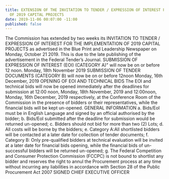 ```yaml
---
title: EXTENSION OF THE INVITATION TO TENDER / EXPRESSION OF INTEREST FOR THE IMPLEMENTATION
  OF 2019 CAPITAL PROJECTS
date: 2019-11-06 00:07:00 -11:00
published: false
---
```


The Commission has extended by two weeks its INVITATION TO TENDER / EXPRESSION OF INTEREST FOR THE IMPLEMENTATION OF 2019 CAPITAL PROJECTS as advertised in the Blue Print and Leadership Newspaper on Monday, October 21 2019. 
This is due to the late publishing of the advertisement in the Federal Tender’s Journal.
 SUBMISSION OF EXPRESSION OF INTEREST (EOI) (CATEGORY A)" will now be on or before 12 noon. Monday, 18th November 2019 
SUBMISSION OF TENDER DOCUMENTS (CATEGORY B) will now be on or before 12noon Monday, 16th December, 2019
OPENING OF EOI AND TECHNICAL BIDS
The EOI and technical bids will now be opened immediately after the deadlines for submission at 12:00 noon, Monday, 18th November, 2019 and 12:00noon, Monday, 16th December, 2019 respectively, at the Conference Room of the Commission in the presence of bidders or their representatives, while the financial bids will be kept un-opened. 
GENERAL INFORMATION
a.	Bids/EoI must be in English Language and signed by an official authorised by the bidder;
b.	Bids/EoI submitted after the deadline for submission would be returned un-opened;
c.	Bidders should not bid for more than two (2) Lots;
d.	All costs will be borne by the bidders;
e.	Category A:All shortlisted bidders will be contacted at a later date for collection of tender documents;
f.	Category B: Only pre-qualified bidders at technical evaluation will be invited at a later date for financial bids opening, while the financial bids of un-successful bidders will be returned un-opened;
g.	The Federal Competition and Consumer Protection Commission  (FCCPC) is not bound to shortlist any bidder and reserves the right to annul the Procurement process at any time without incurring any liabilities in accordance with Section 28 of the Public Procurement Act 2007 
SIGNED
CHIEF EXECUTIVE OFFICER
